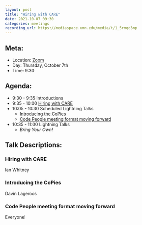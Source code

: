 ```yaml
---
layout: post
title: "Hiring with CARE"
date: 2021-10-07 09:30
categories: meetings
recording_url: https://mediaspace.umn.edu/media/t/1_5rmqd3np
---
```


## Meta:

- Location: [Zoom](https://z.umn.edu/cpmstream)
- Day: Thursday, October 7th
- Time: 9:30

## Agenda:

- 9:30 - 9:35 Introductions
- 9:35 - 10:00 [Hiring with CARE](#hiring-with-care)
- 10:05 - 10:30 Scheduled Lightning Talks
  - [Introducing the CoPies](#introducing-the-coPies)
  - [Code People meeting format moving forward](#code-people-meeting-format-moving-forward)
- 10:35 - 11:00 Lightning Talks
  - _Bring Your Own!_

## Talk Descriptions:

### Hiring with CARE
Ian Whitney

### Introducing the CoPies
Davin Lageroos

### Code People meeting format moving forward
Everyone!
